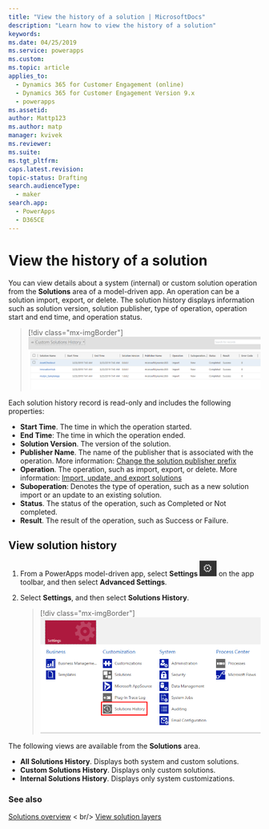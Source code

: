 ```yaml
---
title: "View the history of a solution | MicrosoftDocs"
description: "Learn how to view the history of a solution"
keywords: 
ms.date: 04/25/2019
ms.service: powerapps
ms.custom: 
ms.topic: article
applies_to: 
  - Dynamics 365 for Customer Engagement (online)
  - Dynamics 365 for Customer Engagement Version 9.x
  - powerapps
ms.assetid: 
author: Mattp123
ms.author: matp
manager: kvivek
ms.reviewer: 
ms.suite: 
ms.tgt_pltfrm: 
caps.latest.revision: 
topic-status: Drafting
search.audienceType: 
  - maker
search.app: 
  - PowerApps
  - D365CE
---
```


# View the history of a solution

You can view details about a system (internal) or custom solution operation from the **Solutions** area of a model-driven app. An operation can be a solution import, export, or delete. The solution history displays information such as solution version, solution publisher, type of operation, operation start and end time, and operation status.

> [!div class="mx-imgBorder"] 
> ![](media/solutions-history-custom-view.png "Solutions history custom view")

Each solution history record is read-only and includes the following properties: 
- **Start Time**. The time in which the operation started. 
- **End Time**: The time in which the operation ended. 
- **Solution Version**. The version of the solution. 
- **Publisher Name**. The name of the publisher that is associated with the operation. More information: [Change the solution publisher prefix](change-solution-publisher-prefix.md)  
- **Operation**. The operation, such as import, export, or delete. More information: [Import, update, and export solutions](import-update-export-solutions.md)
- **Suboperation**: Denotes the type of operation, such as a new solution import or an update to an existing solution. 
- **Status**. The status of the operation, such as Completed or Not completed. 
- **Result**. The result of the operation, such as Success or Failure. 

## View solution history
1.	From a PowerApps model-driven app, select **Settings** ![Settings](../model-driven-apps/media/powerapps-gear.png) on the app toolbar, and then select **Advanced Settings**. 
2.	Select **Settings**, and then select **Solutions History**.

     > [!div class="mx-imgBorder"] 
     > ![](media/solution-history-sitemap.png "Solution History area")

The following views are available from the **Solutions** area. 
- **All Solutions History**. Displays both system and custom solutions. 
- **Custom Solutions History**. Displays only custom solutions. 
- **Internal Solutions History**. Displays only system customizations. 

### See also
[Solutions overview](solutions-overview.md) < br/>
[View solution layers](solution-layers.md)

